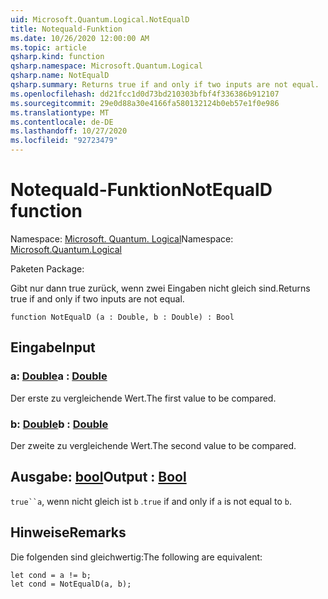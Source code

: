```yaml
---
uid: Microsoft.Quantum.Logical.NotEqualD
title: Notequald-Funktion
ms.date: 10/26/2020 12:00:00 AM
ms.topic: article
qsharp.kind: function
qsharp.namespace: Microsoft.Quantum.Logical
qsharp.name: NotEqualD
qsharp.summary: Returns true if and only if two inputs are not equal.
ms.openlocfilehash: dd21fcc1d0d73bd210303bfbf4f336386b912107
ms.sourcegitcommit: 29e0d88a30e4166fa580132124b0eb57e1f0e986
ms.translationtype: MT
ms.contentlocale: de-DE
ms.lasthandoff: 10/27/2020
ms.locfileid: "92723479"
---
```

# <a name="notequald-function"></a><span data-ttu-id="062a3-102">Notequald-Funktion</span><span class="sxs-lookup"><span data-stu-id="062a3-102">NotEqualD function</span></span>

<span data-ttu-id="062a3-103">Namespace: [Microsoft. Quantum. Logical](xref:Microsoft.Quantum.Logical)</span><span class="sxs-lookup"><span data-stu-id="062a3-103">Namespace: [Microsoft.Quantum.Logical](xref:Microsoft.Quantum.Logical)</span></span>

<span data-ttu-id="062a3-104">Paketen [](https://nuget.org/packages/)</span><span class="sxs-lookup"><span data-stu-id="062a3-104">Package: [](https://nuget.org/packages/)</span></span>


<span data-ttu-id="062a3-105">Gibt nur dann true zurück, wenn zwei Eingaben nicht gleich sind.</span><span class="sxs-lookup"><span data-stu-id="062a3-105">Returns true if and only if two inputs are not equal.</span></span>

```qsharp
function NotEqualD (a : Double, b : Double) : Bool
```


## <a name="input"></a><span data-ttu-id="062a3-106">Eingabe</span><span class="sxs-lookup"><span data-stu-id="062a3-106">Input</span></span>

### <a name="a--double"></a><span data-ttu-id="062a3-107">a: [Double](xref:microsoft.quantum.lang-ref.double)</span><span class="sxs-lookup"><span data-stu-id="062a3-107">a : [Double](xref:microsoft.quantum.lang-ref.double)</span></span>

<span data-ttu-id="062a3-108">Der erste zu vergleichende Wert.</span><span class="sxs-lookup"><span data-stu-id="062a3-108">The first value to be compared.</span></span>


### <a name="b--double"></a><span data-ttu-id="062a3-109">b: [Double](xref:microsoft.quantum.lang-ref.double)</span><span class="sxs-lookup"><span data-stu-id="062a3-109">b : [Double](xref:microsoft.quantum.lang-ref.double)</span></span>

<span data-ttu-id="062a3-110">Der zweite zu vergleichende Wert.</span><span class="sxs-lookup"><span data-stu-id="062a3-110">The second value to be compared.</span></span>



## <a name="output--bool"></a><span data-ttu-id="062a3-111">Ausgabe: [bool](xref:microsoft.quantum.lang-ref.bool)</span><span class="sxs-lookup"><span data-stu-id="062a3-111">Output : [Bool](xref:microsoft.quantum.lang-ref.bool)</span></span>

<span data-ttu-id="062a3-112">`true``a`, wenn nicht gleich ist `b` .</span><span class="sxs-lookup"><span data-stu-id="062a3-112">`true` if and only if `a` is not equal to `b`.</span></span>

## <a name="remarks"></a><span data-ttu-id="062a3-113">Hinweise</span><span class="sxs-lookup"><span data-stu-id="062a3-113">Remarks</span></span>

<span data-ttu-id="062a3-114">Die folgenden sind gleichwertig:</span><span class="sxs-lookup"><span data-stu-id="062a3-114">The following are equivalent:</span></span>

```Q#
let cond = a != b;
let cond = NotEqualD(a, b);
```